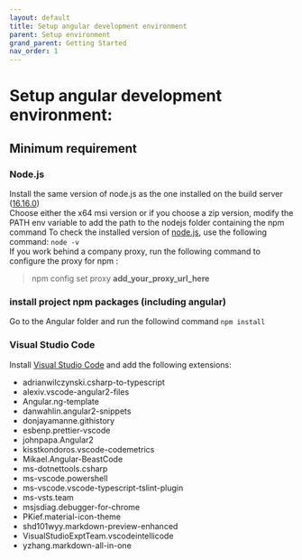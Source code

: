 ```yaml
---
layout: default
title: Setup angular development environment
parent: Setup environment
grand_parent: Getting Started
nav_order: 1
---
```


# Setup angular development environment:

## Minimum requirement

### Node.js
Install the same version of node.js as the one installed on the build server ([16.16.0](https://nodejs.org/download/release/v16.16.0/))   
Choose either the x64 msi version or if you choose a zip version, modify the PATH env variable to add the path to the nodejs folder containing the npm command
To check the installed version of [node.js](https://nodejs.org/en/download/releases/), use the following command: `node -v`   
If you work behind a company proxy, run the following command to configure the proxy for npm : 
> npm config set proxy **add_your_proxy_url_here**

### install project npm packages (including angular)
Go to the Angular folder and run the followind command  `npm install`   

### Visual Studio Code
Install [Visual Studio Code](https://code.visualstudio.com/Download) and add the following extensions:
* adrianwilczynski.csharp-to-typescript
* alexiv.vscode-angular2-files
* Angular.ng-template
* danwahlin.angular2-snippets
* donjayamanne.githistory
* esbenp.prettier-vscode
* johnpapa.Angular2
* kisstkondoros.vscode-codemetrics
* Mikael.Angular-BeastCode
* ms-dotnettools.csharp
* ms-vscode.powershell
* ms-vscode.vscode-typescript-tslint-plugin
* ms-vsts.team
* msjsdiag.debugger-for-chrome
* PKief.material-icon-theme
* shd101wyy.markdown-preview-enhanced
* VisualStudioExptTeam.vscodeintellicode
* yzhang.markdown-all-in-one